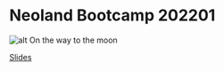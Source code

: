 # Neoland Bootcamp 202201

![alt On the way to the moon](https://media.giphy.com/media/b85mPT4Usz7fq/giphy.gif)

[Slides](https://docs.google.com/presentation/d/1H3brK0rkk53yPohGuaEQVjDH4rzre33sciq5us9FFt8/edit?usp=sharing)